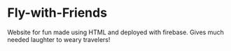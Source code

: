 # Fly-with-Friends
Website for fun made using HTML and deployed with firebase. Gives much needed laughter to weary travelers!
